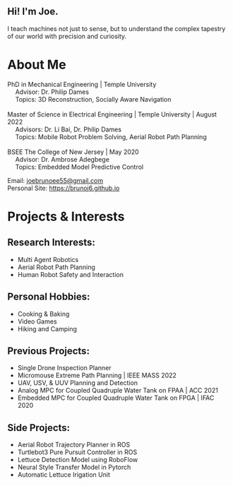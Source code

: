 ## Hi! I'm Joe.

I teach machines not just to sense, but to understand the complex tapestry of our world with precision and curiosity.

# About Me

PhD in Mechanical Engineering | Temple University \
&ensp;&ensp;    Advisor:  Dr. Philip Dames \
&ensp;&ensp;  Topics: 3D Reconstruction, Socially Aware Navigation
<br><br/>
Master of Science in Electrical Engineering | Temple University | August 2022 \
&ensp;&ensp;    Advisors: Dr. Li Bai, Dr. Philip Dames \
&ensp;&ensp;  Topics: Mobile Robot Problem Solving, Aerial Robot Path Planning 
<br><br/>
BSEE The College of New Jersey | May 2020 \
 &ensp;&ensp; Advisor: Dr. Ambrose Adegbege  \
 &ensp;&ensp; Topics: Embedded Model Predictive Control

Email: joebrunoee55@gmail.com \
Personal Site: https://brunoj6.github.io


# Projects & Interests

## Research Interests:
- Multi Agent Robotics
- Aerial Robot Path Planning
- Human Robot Safety and Interaction

## Personal Hobbies:
- Cooking & Baking
- Video Games
- Hiking and Camping 

## Previous Projects:
- Single Drone Inspection Planner 
- Micromouse Extreme Path Planning | IEEE MASS 2022
- UAV, USV, & UUV Planning and Detection
- Analog MPC for Coupled Quadruple Water Tank on FPAA | ACC 2021
- Embedded MPC for Coupled Quadruple Water Tank on FPGA | IFAC 2020

## Side Projects:
- Aerial Robot Trajectory Planner in ROS 
- Turtlebot3 Pure Pursuit Controller in ROS
- Lettuce Detection Model using RoboFlow
- Neural Style Transfer Model in Pytorch
- Automatic Lettuce Irigation Unit 
